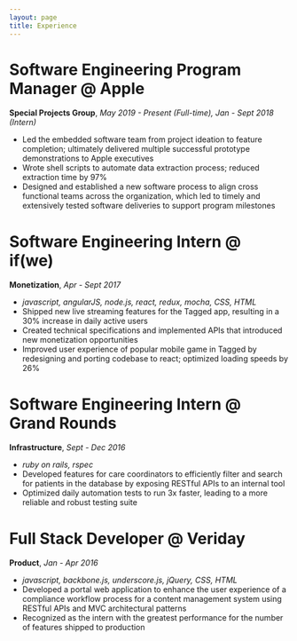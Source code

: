 ```yaml
---
layout: page
title: Experience
---
```


# Software Engineering Program Manager @ Apple
__Special Projects Group__, *May 2019 - Present (Full-time), Jan - Sept 2018 (Intern)*
- Led the embedded software team from project ideation to feature completion; ultimately delivered multiple successful prototype demonstrations to Apple executives
- Wrote shell scripts to automate data extraction process; reduced extraction time by 97%
- Designed and established a new software process to align cross functional teams across the organization, which led to timely and extensively tested software deliveries to support program milestones

# Software Engineering Intern @ if(we)
__Monetization__, *Apr - Sept 2017*
- *javascript, angularJS, node.js, react, redux, mocha, CSS, HTML*
- Shipped new live streaming features for the Tagged app, resulting in a 30% increase in daily active users
- Created technical specifications and implemented APIs that introduced new monetization opportunities
- Improved user experience of popular mobile game in Tagged by redesigning and porting codebase to react; optimized loading speeds by 26%

# Software Engineering Intern @ Grand Rounds
__Infrastructure__, *Sept - Dec 2016*
- *ruby on rails, rspec*
- Developed features for care coordinators to efficiently filter and search for patients in the database by exposing RESTful APIs to an internal tool
- Optimized daily automation tests to run 3x faster, leading to a more reliable and robust testing suite

# Full Stack Developer @ Veriday
__Product__, *Jan - Apr 2016*
- *javascript, backbone.js, underscore.js, jQuery, CSS, HTML*
- Developed a portal web application to enhance the user experience of a compliance workflow process for a content management system using RESTful APIs and MVC architectural patterns
- Recognized as the intern with the greatest performance for the number of features shipped to production
